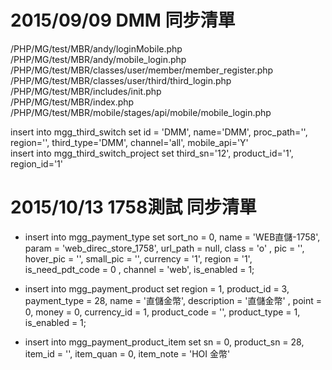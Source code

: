# 2015/09/09 DMM 同步清單
/PHP/MG/test/MBR/andy/loginMobile.php    
/PHP/MG/test/MBR/andy/mobile_login.php    
/PHP/MG/test/MBR/classes/user/member/member_register.php    
/PHP/MG/test/MBR/classes/user/third/third_login.php     
/PHP/MG/test/MBR/includes/init.php    
/PHP/MG/test/MBR/index.php    
/PHP/MG/test/MBR/mobile/stages/api/mobile/mobile_login.php    

insert into mgg_third_switch set id = 'DMM', name='DMM', proc_path='', region='', third_type='DMM', channel='all', mobile_api='Y'    
insert into mgg_third_switch_project set third_sn='12', product_id='1', region_id='1'

# 2015/10/13 1758測試 同步清單
* insert into mgg_payment_type set sort_no = 0, name = 'WEB直儲-1758', param = 'web_direc_store_1758', url_path = null, class = 'o'
, pic = '', hover_pic = '', small_pic = '', currency = '1', region = '1', is_need_pdt_code = 0
, channel = 'web', is_enabled = 1;

* insert into mgg_payment_product set region = 1, product_id = 3, payment_type = 28, name = '直儲金幣', description = '直儲金幣'
, point = 0, money = 0, currency_id = 1, product_code = '', product_type = 1, is_enabled = 1;

* insert into mgg_payment_product_item set sn = 0, product_sn = 28, item_id = '', item_quan = 0, item_note = 'HOI 金幣'